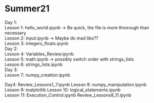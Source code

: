 # Summer21
Day 1:  
Lesson 1: hello_world.ipynb -> Be quick, the file is more throrough than necessary  
Lesson 2: input.ipynb -> Maybe do mad libs??  
Lesson 3: integers_floats.ipynb  
Day 2:  
Lesson 4: Variables_Review.ipynb  
Lesson 5: math.ipynb -> possibly switch order with strings_lists  
Lesson 6: strings_lists.ipynb  
Day 3:  
Lesson 7: numpy_creation.ipynb  

Day4:
Review_Lessons1_7.ipynb
Lesson 8: numpy_manipulation.ipynb  
Lesson 9: matplotlib
Lesson 10: logical_statements.ipynb  
Lesson 11: Execution_Control.ipynb
Review_Lessons8_11.ipynb

